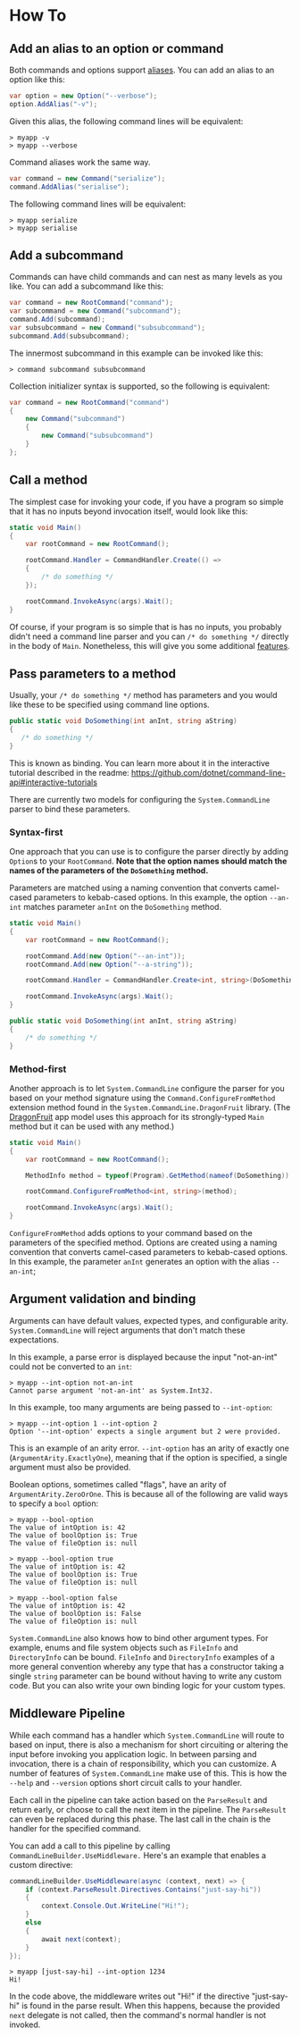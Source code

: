 # How To

## Add an alias to an option or command

Both commands and options support [aliases](Concepts#Aliases). You can add an alias to an option like this:

```csharp
var option = new Option("--verbose");
option.AddAlias("-v");
```

Given this alias, the following command lines will be equivalent:

```console
> myapp -v
> myapp --verbose
```

Command aliases work the same way.

```csharp
var command = new Command("serialize");
command.AddAlias("serialise");
```

The following command lines will be equivalent:

```console
> myapp serialize
> myapp serialise
```

## Add a subcommand

Commands can have child commands and can nest as many levels as you like. You can add a subcommand like this:

```csharp
var command = new RootCommand("command");
var subcommand = new Command("subcommand");
command.Add(subcommand);
var subsubcommand = new Command("subsubcommand");
subcommand.Add(subsubcommand);
```

The innermost subcommand in this example can be invoked like this:

```console
> command subcommand subsubcommand
```

Collection initializer syntax is supported, so the following is equivalent:

```csharp
var command = new RootCommand("command")
{
    new Command("subcommand")
    {
        new Command("subsubcommand")
    }
};
```

## Call a method

The simplest case for invoking your code, if you have a program so simple that it has no inputs beyond invocation itself, would look like this:

```csharp
static void Main()
{
    var rootCommand = new RootCommand();

    rootCommand.Handler = CommandHandler.Create(() =>
    {
        /* do something */
    });

    rootCommand.InvokeAsync(args).Wait();
}
```

Of course, if your program is so simple that is has no inputs, you probably didn't need a command line parser and you can `/* do something */` directly in the body of `Main`. Nonetheless, this will give you some additional [features](Features-overview).

## Pass parameters to a method

Usually, your `/* do something */` method has parameters and you would like these to be specified using command line options. 

```csharp
public static void DoSomething(int anInt, string aString)
{
   /* do something */
}
```

This is known as binding. You can learn more about it in the interactive tutorial described in the readme: https://github.com/dotnet/command-line-api#interactive-tutorials

There are currently two models for configuring the `System.CommandLine` parser to bind these parameters.

### Syntax-first

One approach that you can use is to configure the parser directly by adding `Option`s to your `RootCommand`. **Note that the option names should match the names of the parameters of the `DoSomething` method.** 

Parameters are matched using a naming convention that converts camel-cased parameters to kebab-cased options. In this example, the option `--an-int` matches parameter `anInt` on the `DoSomething` method.

```csharp
static void Main()
{
    var rootCommand = new RootCommand();

    rootCommand.Add(new Option("--an-int"));
    rootCommand.Add(new Option("--a-string"));

    rootCommand.Handler = CommandHandler.Create<int, string>(DoSomething);

    rootCommand.InvokeAsync(args).Wait();
}

public static void DoSomething(int anInt, string aString)
{
    /* do something */
}
```

### Method-first

Another approach is to let `System.CommandLine` configure the parser for you based on your method signature using the `Command.ConfigureFromMethod` extension method found in the `System.CommandLine.DragonFruit` library. (The  [DragonFruit](Your-first-app-with-System.CommandLine.DragonFruit) app model uses this approach for its strongly-typed `Main` method but it can be used with any method.)


```csharp
static void Main()
{
    var rootCommand = new RootCommand();

    MethodInfo method = typeof(Program).GetMethod(nameof(DoSomething));

    rootCommand.ConfigureFromMethod<int, string>(method);

    rootCommand.InvokeAsync(args).Wait();
}
```

`ConfigureFromMethod` adds options to your command based on the parameters of the specified method. Options are created using a naming convention that converts camel-cased parameters to kebab-cased options. In this example, the parameter `anInt` generates an option with the alias `--an-int`;

## Argument validation and binding

Arguments can have default values, expected types, and configurable arity. `System.CommandLine` will reject arguments that don't match these expectations. 

In this example, a parse error is displayed because the input "not-an-int" could not be converted to an `int`:

```console
> myapp --int-option not-an-int
Cannot parse argument 'not-an-int' as System.Int32.
```

In this example, too many arguments are being passed to `--int-option`:

```console
> myapp --int-option 1 --int-option 2
Option '--int-option' expects a single argument but 2 were provided.
```

This is an example of an arity error. `--int-option` has an arity of exactly one (`ArgumentArity.ExactlyOne`), meaning that if the option is specified, a single argument must also be provided.

Boolean options, sometimes called "flags", have an arity of `ArgumentArity.ZeroOrOne`. This is because all of the following are valid ways to specify a `bool` option:

```console
> myapp --bool-option
The value of intOption is: 42
The value of boolOption is: True
The value of fileOption is: null

> myapp --bool-option true
The value of intOption is: 42
The value of boolOption is: True
The value of fileOption is: null

> myapp --bool-option false
The value of intOption is: 42
The value of boolOption is: False
The value of fileOption is: null
```

`System.CommandLine` also knows how to bind other argument types. For example, enums and file system objects such as `FileInfo` and `DirectoryInfo` can be bound. `FileInfo` and `DirectoryInfo` examples of a more general convention whereby any type that has a constructor taking a single `string` parameter can be bound without having to write any custom code. But you can also write your own binding logic for your custom types. 

## Middleware Pipeline

While each command has a handler which `System.CommandLine` will route to based on input, there is also a mechanism for short circuiting or altering the input before invoking you application logic. In between parsing and invocation, there is a chain of responsibility, which you can customize. A number of features of `System.CommandLine` make use of this. This is how the `--help` and `--version` options short circuit calls to your handler. 

Each call in the pipeline can take action based on the `ParseResult` and return early, or choose to call the next item in the pipeline. The `ParseResult` can even be replaced during this phase. The last call in the chain is the handler for the specified command.

You can add a call to this pipeline by calling `CommandLineBuilder.UseMiddleware.` Here's an example that enables a custom directive:

```csharp
commandLineBuilder.UseMiddleware(async (context, next) => {
    if (context.ParseResult.Directives.Contains("just-say-hi"))
    {
        context.Console.Out.WriteLine("Hi!");
    } 
    else
    {
        await next(context);
    }
});
```
```console
> myapp [just-say-hi] --int-option 1234
Hi!
```

In the code above, the middleware writes out "Hi!" if the directive "just-say-hi" is found in the parse result. When this happens, because the provided `next` delegate is not called, then the command's normal handler is not invoked.
